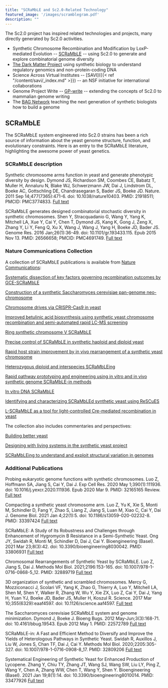 ```yaml
---
title: "SCRaMbLE and Sc2.0-Related Technology"
featured_image: '/images/scramblegram.pdf'
description: ""
---
```


The Sc2.0 project has inspired related technologies and projects, many
directly generated by Sc2.0 activities.

* Synthetic Chromosome Recombination and Modification by LoxP-mediated
  Evolution --
  [SCRaMbLE](https://genome.cshlp.org/content/26/1/36.full) -- using
  Sc2.0 to generate and explore combinatorial genome diversity
* [The Dark Matter Project](https://www.thedarkmatterproject.org)
  using synthetic biology to understand regulatory genomics and
  non-protein-coding DNA
* Science Across Virtual Institutes -- [SAVI]({{<  ref  "/content/savi/_index.md" >}}) -- an NSF initiative for
  international collaborations
* Genome Project Write --
  [GP-write](https://engineeringbiologycenter.org) -- extending the
  concepts of Sc2.0 to mammalian genome writing
* The [BAG
Network](https://qubeshub.org/community/groups/bag/) teaching the next
generation of synthetic biologists how to build a genome

## SCRaMbLE

The SCRaMbLE system engineered into Sc2.0 strains has been a rich
source of information about the yeast genome structure, function, and
evolutionary constraints. Here is an entry to the SCRaMbLE literature,
highlighting the awesome power of yeast genetics.

### SCRaMbLE description

Synthetic chromosome arms function in yeast and generate phenotypic
diversity by design. Dymond JS, Richardson SM, Coombes CE, Babatz T,
Muller H, Annaluru N, Blake WJ, Schwerzmann JW, Dai J, Lindstrom DL,
Boeke AC, Gottschling DE, Chandrasegaran S, Bader JS, Boeke
JD. Nature. 2011 Sep 14;477(7365):471-6. doi:
10.1038/nature10403. PMID: 21918511; PMCID: PMC3774833. [Full text](https://www.nature.com/articles/nature10403)

SCRaMbLE generates designed combinatorial stochastic diversity in
synthetic chromosomes. Shen Y, Stracquadanio G, Wang Y, Yang K,
Mitchell LA, Xue Y, Cai Y, Chen T, Dymond JS, Kang K, Gong J, Zeng X,
Zhang Y, Li Y, Feng Q, Xu X, Wang J, Wang J, Yang H, Boeke JD, Bader
JS. Genome Res. 2016 Jan;26(1):36-49. doi: 10.1101/gr.193433.115. Epub
2015 Nov 13. PMID: 26566658; PMCID: PMC4691749. [Full text](https://genome.cshlp.org/content/26/1/36.long)

### Nature Communications Collection

A collection of SCRaMbLE publications is available from [Nature
Communications](https://www.nature.com/collections/dhppvlvxxb):

[Systematic dissection of key factors governing recombination outcomes
by GCE-SCRaMbLE](https://www.nature.com/articles/s41467-022-33606-0)

[Construction of a synthetic Saccharomyces cerevisiae pan-genome
neo-chromosome](https://www.nature.com/articles/s41467-022-31305-4)

[Chromosome drives via CRISPR-Cas9 in
yeast](https://www.nature.com/articles/s41467-020-18222-0)

[Improved betulinic acid biosynthesis using synthetic yeast chromosome
recombination and semi-automated rapid LC-MS
screening](https://www.nature.com/articles/s41467-020-14708-z)

[Ring synthetic chromosome V
SCRaMbLE](https://www.nature.com/articles/s41467-018-06216-y)

[Precise control of SCRaMbLE in synthetic haploid and diploid
yeast](https://www.nature.com/articles/s41467-018-03084-4)

[Rapid host strain improvement by in vivo rearrangement of a synthetic
yeast chromosome](https://www.nature.com/articles/s41467-018-03143-w)

[Heterozygous diploid and interspecies
SCRaMbLEing](https://www.nature.com/articles/s41467-018-04157-0)

[Rapid pathway prototyping and engineering using in vitro and in vivo
synthetic genome SCRaMbLE-in
methods](https://www.nature.com/articles/s41467-018-04254-0)

[In vitro DNA
SCRaMbLE](https://www.nature.com/articles/s41467-018-03743-6)

[Identifying and characterizing SCRaMbLEd synthetic yeast using
ReSCuES](https://www.nature.com/articles/s41467-017-00806-y)

[L-SCRaMbLE as a tool for light-controlled Cre-mediated recombination
in yeast](https://www.nature.com/articles/s41467-017-02208-6)

The collection also includes commentaries and perspectives:

[Building better
yeast](https://www.nature.com/articles/s41467-018-04159-y)

[Designing with living systems in the synthetic yeast
project](https://www.nature.com/articles/s41467-018-05332-z)

[SCRaMbLEing to understand and exploit structural variation in
genomes](https://www.nature.com/articles/s41467-018-04308-3)




### Additional Publications

Probing eukaryotic genome functions with synthetic chromosomes.
Luo Z, Hoffmann SA, Jiang S, Cai Y, Dai J.
Exp Cell Res. 2020 May 1;390(1):111936. doi: 10.1016/j.yexcr.2020.111936. Epub 2020 Mar 9.
PMID: 32165165 Review. [Full text](https://www.sciencedirect.com/science/article/abs/pii/S0014482720301415)

Compacting a synthetic yeast chromosome arm.
Luo Z, Yu K, Xie S, Monti M, Schindler D, Fang Y, Zhao S, Liang Z, Jiang S, Luan M, Xiao C, Cai Y, Dai J.
Genome Biol. 2021 Jan 4;22(1):5. doi: 10.1186/s13059-020-02232-8.
PMID: 33397424 [Full text](https://genomebiology.biomedcentral.com/articles/10.1186/s13059-020-02232-8)

SCRaMbLE: A Study of Its Robustness and Challenges through Enhancement of Hygromycin B Resistance in a Semi-Synthetic Yeast.
Ong JY, Swidah R, Monti M, Schindler D, Dai J, Cai Y.
Bioengineering (Basel). 2021 Mar 23;8(3):42. doi: 10.3390/bioengineering8030042.
PMID: 33806931 [Full text](https://www.mdpi.com/2306-5354/8/3/42)

Chromosomal Rearrangements of Synthetic Yeast by SCRaMbLE.
Luo Z, Jiang S, Dai J.
Methods Mol Biol. 2021;2196:153-165. doi: 10.1007/978-1-0716-0868-5\_12.
PMID: 32889719 [Full text](https://link.springer.com/protocol/10.1007/978-1-0716-0868-5_12)

3D organization of synthetic and scrambled chromosomes.
Mercy G, Mozziconacci J, Scolari VF, Yang K, Zhao G, Thierry A, Luo Y, Mitchell LA, Shen M, Shen Y, Walker R, Zhang W, Wu Y, Xie ZX, Luo Z, Cai Y, Dai J, Yang H, Yuan YJ, Boeke JD, Bader JS, Muller H, Koszul R.
Science. 2017 Mar 10;355(6329):eaaf4597. doi:
10.1126/science.aaf4597. [Full text](https://www.science.org/doi/10.1126/science.aaf4597)

The Saccharomyces cerevisiae SCRaMbLE system and genome minimization.
Dymond J, Boeke J.
Bioeng Bugs. 2012 May-Jun;3(3):168-71. doi: 10.4161/bbug.19543. Epub 2012 May 1.
PMID: 22572789 [Full text](https://www.tandfonline.com/doi/full/10.4161/bbug.19543)

SCRaMbLE-in: A Fast and Efficient Method to Diversify and Improve the Yields of Heterologous Pathways in Synthetic Yeast.
Swidah R, Auxillos J, Liu W, Jones S, Chan TF, Dai J, Cai Y.
Methods Mol Biol. 2020;2205:305-327. doi: 10.1007/978-1-0716-0908-8\_17.
PMID: 32809206 [Full text](https://link.springer.com/protocol/10.1007/978-1-0716-0908-8_17)

Systematical Engineering of Synthetic Yeast for Enhanced Production of Lycopene.
Zhang Y, Chiu TY, Zhang JT, Wang SJ, Wang SW, Liu LY, Ping Z, Wang Y, Chen A, Zhang WW, Chen T, Wang Y, Shen Y.
Bioengineering (Basel). 2021 Jan 19;8(1):14. doi: 10.3390/bioengineering8010014.
PMID: 33477926 [Full text](https://www.mdpi.com/2306-5354/8/1/14)


